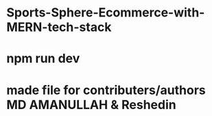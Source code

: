 # Sports-Sphere-Ecommerce-with-MERN-tech-stack

# npm run dev 

# made file for contributers/authors MD AMANULLAH & Reshedin
